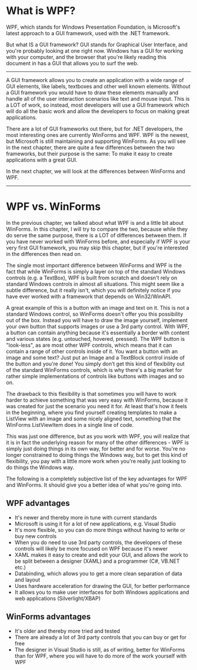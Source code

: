 # What is WPF?

WPF, which stands for Windows Presentation Foundation, is Microsoft's latest approach to a GUI framework, used with the .NET framework.

But what IS a GUI framework? GUI stands for Graphical User Interface, and you're probably looking at one right now. Windows has a GUI for working with your computer, and the browser that you're likely reading this document in has a GUI that allows you to surf the web.

---

A GUI framework allows you to create an application with a wide range of GUI elements, like labels, textboxes and other well known elements. Without a GUI framework you would have to draw these elements manually and handle all of the user interaction scenarios like text and mouse input. This is a LOT of work, so instead, most developers will use a GUI framework which will do all the basic work and allow the developers to focus on making great applications.

There are a lot of GUI frameworks out there, but for .NET developers, the most interesting ones are currently WinForms and WPF. WPF is the newest, but Microsoft is still maintaining and supporting WinForms. As you will see in the next chapter, there are quite a few differences between the two frameworks, but their purpose is the same: To make it easy to create applications with a great GUI.

In the next chapter, we will look at the differences between WinForms and WPF.

---

# WPF vs. WinForms


In the previous chapter, we talked about what WPF is and a little bit about WinForms. In this chapter, I will try to compare the two, because while they do serve the same purpose, there is a LOT of differences between them. If you have never worked with WinForms before, and especially if WPF is your very first GUI framework, you may skip this chapter, but if you're interested in the differences then read on.

The single most important difference between WinForms and WPF is the fact that while WinForms is simply a layer on top of the standard Windows controls (e.g. a TextBox), WPF is built from scratch and doesn't rely on standard Windows controls in almost all situations. This might seem like a subtle difference, but it really isn't, which you will definitely notice if you have ever worked with a framework that depends on Win32/WinAPI.

A great example of this is a button with an image and text on it. This is not a standard Windows control, so WinForms doesn't offer you this possibility out of the box. Instead you will have to draw the image yourself, implement your own button that supports images or use a 3rd party control. With WPF, a button can contain anything because it's essentially a border with content and various states (e.g. untouched, hovered, pressed). The WPF button is "look-less", as are most other WPF controls, which means that it can contain a range of other controls inside of it. You want a button with an image and some text? Just put an Image and a TextBlock control inside of the button and you're done! You simply don’t get this kind of flexibility out of the standard WinForms controls, which is why there's a big market for rather simple implementations of controls like buttons with images and so on.

The drawback to this flexibility is that sometimes you will have to work harder to achieve something that was very easy with WinForms, because it was created for just the scenario you need it for. At least that's how it feels in the beginning, where you find yourself creating templates to make a ListView with an image and some nicely aligned text, something that the WinForms ListViewItem does in a single line of code.

This was just one difference, but as you work with WPF, you will realize that it is in fact the underlying reason for many of the other differences - WPF is simply just doing things in its own way, for better and for worse. You're no longer constrained to doing things the Windows way, but to get this kind of flexibility, you pay with a little more work when you're really just looking to do things the Windows way.


The following is a completely subjective list of the key advantages for WPF and WinForms. It should give you a better idea of what you're going into.

## WPF advantages

*   It's newer and thereby more in tune with current standards
*   Microsoft is using it for a lot of new applications, e.g. Visual Studio
*   It's more flexible, so you can do more things without having to write or buy new controls
*   When you do need to use 3rd party controls, the developers of these controls will likely be more focused on WPF because it's newer
*   XAML makes it easy to create and edit your GUI, and allows the work to be split between a designer (XAML) and a programmer (C#, VB.NET etc.)
*   Databinding, which allows you to get a more clean separation of data and layout
*   Uses hardware acceleration for drawing the GUI, for better performance
*   It allows you to make user interfaces for both Windows applications and web applications (Silverlight/XBAP)

## WinForms advantages

*   It's older and thereby more tried and tested
*   There are already a lot of 3rd party controls that you can buy or get for free
*   The designer in Visual Studio is still, as of writing, better for WinForms than for WPF, where you will have to do more of the work yourself with WPF